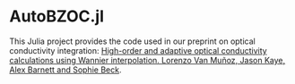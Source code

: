 # AutoBZOC.jl

This Julia project provides the code used in our preprint on optical
conductivity integration: [High-order and adaptive optical conductivity
calculations using Wannier interpolation. Lorenzo Van Muñoz, Jason Kaye, Alex
Barnett and Sophie Beck](https://arxiv.org/abs/2406.15466).